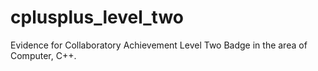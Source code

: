 # cplusplus_level_two
Evidence for Collaboratory Achievement Level Two Badge in the area of Computer, C++.
